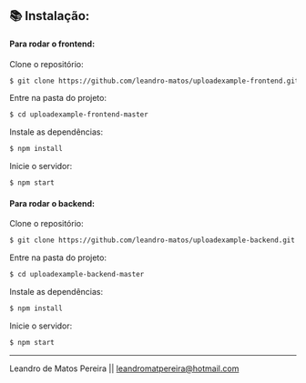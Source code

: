 ## :books: Instalação:

#### Para rodar o frontend:

Clone o repositório:
```sh
$ git clone https://github.com/leandro-matos/uploadexample-frontend.git
```
Entre na pasta do projeto:
```sh
$ cd uploadexample-frontend-master
```
Instale as dependências:
```sh
$ npm install
```
Inicie o servidor:
```sh
$ npm start
```
#### Para rodar o backend:

Clone o repositório:
```sh
$ git clone https://github.com/leandro-matos/uploadexample-backend.git
```

Entre na pasta do projeto:
```sh
$ cd uploadexample-backend-master
```
Instale as dependências:
```sh
$ npm install
```
Inicie o servidor:
```sh
$ npm start
```

----------

Leandro de Matos Pereira ||
leandromatpereira@hotmail.com
